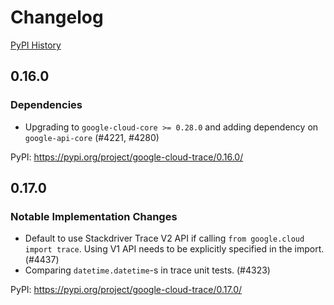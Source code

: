 # Changelog

[PyPI History][1]

[1]: https://pypi.org/project/google-cloud-trace/#history

## 0.16.0

### Dependencies

- Upgrading to `google-cloud-core >= 0.28.0` and adding dependency
  on `google-api-core` (#4221, #4280)

PyPI: https://pypi.org/project/google-cloud-trace/0.16.0/

## 0.17.0

### Notable Implementation Changes

- Default to use Stackdriver Trace V2 API if calling `from google.cloud import trace`.
  Using V1 API needs to be explicitly specified in the import.(#4437)
- Comparing `datetime.datetime`-s in trace unit tests. (#4323)

PyPI: https://pypi.org/project/google-cloud-trace/0.17.0/
